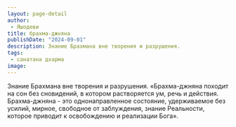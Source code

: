 ```yaml
---
layout: page-detail
author:
 - Яшодеви
title: брахма-джняна
publishDate: "2024-09-01"
description: Знание Брахмана вне творения и разрушения.
tags:
 - санатана дхарма
image: 
---
```


Знание Брахмана вне творения и разрушения.
	«Брахма-джняна походит на сон без сновидений, в котором растворяется ум, речь и действия. Брахма-джняна - это однонаправленное состояние, удерживаемое без усилий, мирное, свободное от заблуждения, знание Реальности, которое приводит к освобождению и реализации Бога».

